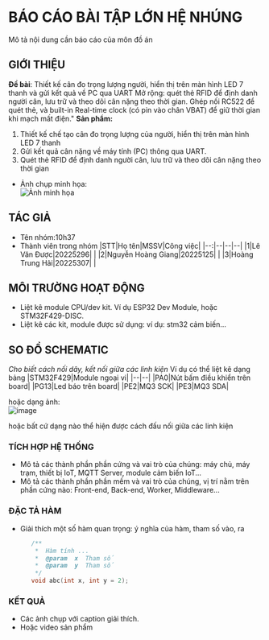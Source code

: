 # BÁO CÁO BÀI TẬP LỚN HỆ NHÚNG

Mô tả nội dung cần báo cáo của môn đồ án

## GIỚI THIỆU

__Đề bài__: Thiết kế cân đo trọng lượng người, hiển thị trên màn hình LED 7 thanh và gửi kết quả về PC qua UART
Mở rộng: quét thẻ RFID để định danh người cân, lưu trữ và theo dõi cân nặng theo thời gian. Ghép nối RC522 để quét thẻ, và built-in Real-time clock (có pin vào chân VBAT) để giữ thời gian khi mạch mất điện."
__Sản phẩm:__
1. Thiết kế chế tạo cân đo trọng lượng của người, hiển thị trên màn hình LED 7 thanh
2. Gửi kết quả cân nặng về máy tính (PC) thông qua UART.
3. Quét thẻ RFID để định danh người cân, lưu trữ và theo dõi cân nặng theo thời gian
- Ảnh chụp minh họa:\
  ![Ảnh minh họa](https://soict.hust.edu.vn/wp-content/uploads/logo-soict-hust-1-1024x416.png)

## TÁC GIẢ

- Tên nhóm:10h37
- Thành viên trong nhóm
  |STT|Họ tên|MSSV|Công việc|
  |--:|--|--|--|
  |1|Lê Văn Được|20225296|   |
  |2|Nguyễn Hoàng Giang|20225125|  |
  |3|Hoàng Trung Hải|20225307|   |

## MÔI TRƯỜNG HOẠT ĐỘNG

- Liệt kê module CPU/dev kit. Ví dụ ESP32 Dev Module, hoặc STM32F429-DISC.
- Liệt kê các kit, module được sử dụng: ví dụ: stm32 cảm biến...

## SO ĐỒ SCHEMATIC

_Cho biết cách nối dây, kết nối giữa các linh kiện_ 
Ví dụ có thể liệt kê dạng bảng
|STM32F429|Module ngoại vi|
|--|--|
|PA0|Nút bấm điều khiển trên board|
|PG13|Led báo trên board|
|PE2|MQ3 SCK|
|PE3|MQ3 SDA|

hoặc dạng ảnh:\
![image](https://github.com/user-attachments/assets/f15f7379-09bf-472a-b0d9-4de6d32a6ec0)

hoặc bất cứ dạng nào thể hiện được cách đấu nối giữa các linh kiện


### TÍCH HỢP HỆ THỐNG

- Mô tả các thành phần phần cứng và vai trò của chúng: máy chủ, máy trạm, thiết bị IoT, MQTT Server, module cảm biến IoT...
- Mô tả các thành phần phần mềm và vai trò của chúng, vị trí nằm trên phần cứng nào: Front-end, Back-end, Worker, Middleware...

### ĐẶC TẢ HÀM

- Giải thích một số hàm quan trọng: ý nghĩa của hàm, tham số vào, ra

  ```C
     /**
      *  Hàm tính ...
      *  @param  x  Tham số
      *  @param  y  Tham số
      */
     void abc(int x, int y = 2);
  ```
  
### KẾT QUẢ

- Các ảnh chụp với caption giải thích.
- Hoặc video sản phẩm
